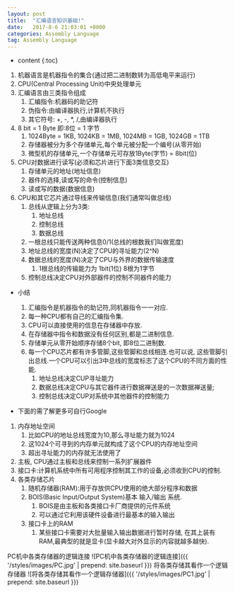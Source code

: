 ```yaml
---
layout: post
title:  "汇编语言知识基础!"
date:   2017-8-6 21:03:01 +0800
categories: Assembly Language
tag: Assembly Language
---
```


* content
{:toc}


1. 机器语言是机器指令的集合(通过把二进制数转为高低电平来运行)
2. CPU(Central Processing Unit)中央处理单元
3. 汇编语言由三类指令组成
	1. 汇编指令:机器码的助记符
	2. 伪指令:由编译器执行,计算机不执行
	3. 其它符号: +, -, *, /,由编译器执行
4. 8 bit = 1 Byte 即:8位 = 1 字节
	1. 1024Byte = 1KB, 1024KB = 1MB, 1024MB = 1GB, 1024GB = 1TB
	2. 存储器被分为多个存储单元,每个单元被分配一个编号(从零开始)
	3. 微型机的存储单元,一个存储单元可存放1Byte(字节) = 8bit(位)
5. CPU对数据进行读写(必须和芯片进行下面3类信息交互)
	1. 存储单元的地址(地址信息)
	2. 器件的选择,读或写的命令(控制信息)
	3. 读或写的数据(数据信息)
6. CPU和其它芯片通过导线来传输信息(我们通常叫做总线)
	1. 总线从逻辑上分为3类:
		1. 地址总线
		2. 控制总线
		3. 数据总线
	2. 一根总线只能传送两种信息0/1(总线的根数我们叫做宽度)
	3. 地址总线的宽度(N)决定了CPU的寻址能力(2^N)
	4. 数据总线的宽度(N)决定了CPU与外界的数据传输速度
		1. 1根总线的传输能力为 1bit(1位) 8根为1字节
	5. 控制总线决定CPU对外部器件的控制不同器件的能力

* 小结
	1. 汇编指令是机器指令的助记符,同机器指令一一对应.
	2. 每一种CPU都有自己的汇编指令集.
	3. CPU可以直接使用的信息在存储器中存放.
	4. 在存储器中指令和数据没有任何区别,都是二进制信息.
	5. 存储单元从零开始顺序存储8个bit, 即8位二进制数.
	6. 每一个CPU芯片都有许多管脚,这些管脚和总线相连.也可以说,
这些管脚引出总线.一个CPU可以引出3中总线的宽度标志了这个CPU的不同方面的性能.
		1. 地址总线决定CUP寻址能力
		2. 数据总线决定CPU与其它器件进行数据禅送是的一次数据禅送量;
		3. 控制总线决定CUP对系统中其他器件的控制能力

* 下面的需了解更多可自行Google
1. 内存地址空间
	1. 比如CPU的地址总线宽度为10,那么寻址能力就为1024
	2. 这1024个可寻到的内存单元就构成了这个CPU的内存地址空间
	3. 超出寻址能力的内存就无法使用了
2. 主板, CPU通过主板和总线来控制一系列扩展器件
3. 接口卡:计算机系统中所有可用程序控制其工作的设备,必须收到CPU的控制.
4. 各类存储芯片
	1. 随机存储器(RAM):用于存放供CPU使用的绝大部分程序和数据
	2. BOIS(Basic Input/Output System)基本 输入/输出 系统.
		1. BOIS是由主板和各类接口卡厂商提供的元件系统
		2. 可以通过它利用该硬件设备进行最基本的输入输出
	3. 接口卡上的RAM
		1. 某些接口卡需要对大批量输入输出数据进行暂时存储,
在其上装有RAM,最典型的就是显卡(显卡越大对外显示的内容就越多越快).

PC机中各类存储器的逻辑连接
![PC机中各类存储器的逻辑连接]({{ '/styles/images/PC.jpg' | prepend: site.baseurl  }})
将各类存储其看作一个逻辑存储器
![将各类存储其看作一个逻辑存储器]({{ '/styles/images/PC1.jpg' | prepend: site.baseurl  }})
	

